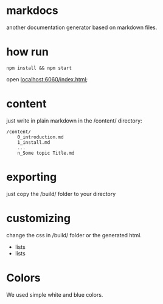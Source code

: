 # markdocs
another documentation generator based on markdown files.

# how run
```
npm install && npm start
```
open [localhost:6060/index.html](http://localhost:6060/index.html);

# content
just write in plain markdown in the /content/ directory:
```
/content/
    0_introduction.md
    1_install.md
    ...
    n_Some topic Title.md
```

# exporting
just copy the /build/ folder to your directory

# customizing
change the css in /build/ folder or the generated html.
* lists
* lists

# Colors
We used simple white and blue colors.
